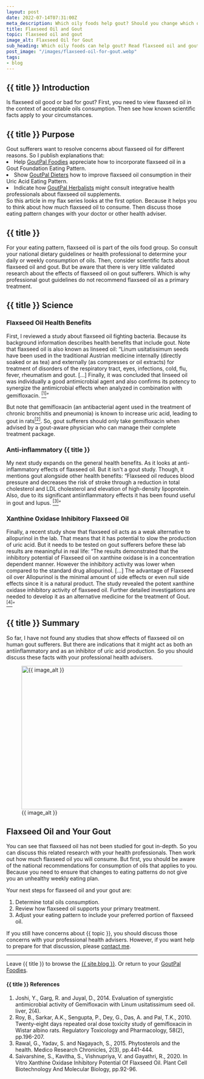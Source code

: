```yaml
---
layout: post
date: 2022-07-14T07:31:00Z
meta_description: Which oily foods help gout? Should you change which oils you use in everyday meals? Read flaxseed oil and gout facts now.
title: Flaxseed Oil and Gout
topic: flaxseed oil and gout
image_alt: Flaxseed Oil for Gout
sub_heading: Which oily foods can help gout? Read flaxseed oil and gout facts.
post_image: "/images/flaxseed-oil-for-gout.webp"
tags:
- blog
---
```

<h2 id="intro">{{ title }} Introduction</h2>
Is flaxseed oil good or bad for gout? First, you need to view flaxseed oil in the context of acceptable oils consumption. Then see how known scientific facts apply to your circumstances. 

<h2 id="intent">{{ title }} Purpose</h2>
Gout sufferers want to resolve concerns about flaxseed oil for different reasons. So I publish explanations that:</ul>
<li id="foodies">Help <a href="/9569/goutpal-plan-for-gout-foodies/">GoutPal Foodies</a> appreciate how to incorporate flaxseed oil in a Gout Foundation Eating Pattern.</li>
<li id="dieters">Show <a href="/9601/goutpal-plan-for-gout-dieters/">GoutPal Dieters</a> how to improve flaxseed oil consumption in their Uric Acid Eating Pattern.</li>
<li id="herbalists">Indicate how <a href="/9661/goutpal-plan-for-gout-herbalists/">GoutPal Herbalists</a> might consult integrative health professionals about flaxseed oil supplements.</li>
</ul>
So this article in my flax series looks at the first option. Because it helps you to think about how much flaxseed oil to consume. Then discuss those eating pattern changes with your doctor or other health adviser.

<h2 id="oil">{{ title }}</h2>
For your eating pattern, flaxseed oil is part of the oils food group. So consult your national dietary guidelines or health professional to determine your daily or weekly consumption of oils. Then, consider scientific facts about flaxseed oil and gout. But be aware that there is very little validated research about the effects of flaxseed oil on gout sufferers. Which is why professional gout guidelines do not recommend flaxseed oil as a primary treatment.

<h2 id="science">{{ title }} Science</h2>
<h3 id="health">Flaxseed Oil Health Benefits</h3>
First, I reviewed a study about flaxseed oil fighting bacteria. Because its background information describes health benefits that include gout. Note that flaxseed oil is also known as linseed oil:
<q cite="https://doi.org/10.31254/phyto.2014.3602">Linum usitatissimum seeds have been used in the traditional Austrian medicine internally (directly soaked or as tea) and externally (as compresses or oil extracts) for treatment of disorders of the respiratory tract, eyes, infections, cold, flu, fever, rheumatism and gout. [...] Finally, it was concluded that linseed oil was individually a good antimicrobial agent and also confirms its potency to synergize the antimicrobial effects when analyzed in combination with gemifloxacin. <a href="#ref1"><sup>[1]</sup></a></q>

But note that gemifloxacin (an antibacterial agent used in the treatment of chronic bronchitis and pneumonia) is known to increase uric acid, leading to gout in rats<a href="#ref2"><sup>[2]</sup></a>. So, gout sufferers should only take gemifloxacin when advised by a gout-aware physician who can manage their complete treatment package.

<h3 id="inflam">Anti-inflammatory {{ title }}</h3>
My next study expands on the general health benefits. As it looks at anti-inflammatory effects of flaxseed oil. But it isn't a gout study. Though, it mentions gout alongside other health benefits: 
<q cite="https://medrech.com/index.php/medrech/article/view/104">Flaxseed oil reduces blood pressure and decreases the risk of stroke through a reduction in total cholesterol and LDL cholesterol and elevation of high-density lipoprotein. Also, due to its significant antiinflammatory effects it has been found useful in gout and lupus. <a href="#ref3"><sup>[3]</sup></a></q>

<h3 id="xoi">Xanthine Oxidase Inhibitory Flaxseed Oil</h3>
Finally, a recent study show that flaxseed oil acts as a weak alternative to allopurinol in the lab. That means that it has potential to slow the production of uric acid. But it needs to be tested on gout sufferers before these lab results are meaningful in real life:
<q cite="https://web.archive.org/web/20220713095434/https://archives.biciconference.co.in/index.php/PCBMB/article/view/5345">The results demonstrated that the inhibitory potential of Flaxseed oil on xanthine oxidase is in a concentration dependent manner. However the inhibitory activity was lower when compared to the standard drug allopurinol. […] The advantage of Flaxseed oil over Allopurinol is the minimal amount of side effects or even null side effects since it is a natural product. The study revealed the potent xanthine oxidase inhibitory activity of flaxseed oil. Further detailed investigations are needed to develop it as an alternative medicine for the treatment of Gout. <a href="#ref4"><sup>[4]</sup></a></q>

<h2 id="summary">{{ title }} Summary</h2>
So far, I have not found any studies that show effects of flaxseed oil on human gout sufferers. But there are indications that it might act as both an antiinflammatory and as an inhibitor of uric acid production. So you should discuss these facts with your professional health advisers.
<figure id="image" class="inner">
<img src="{{ post_image }}" alt="{{ image_alt }}"  width="610" height="377">
  <figcaption>{{ image_alt }}</figcaption>
</figure>
<h2 id="next">Flaxseed Oil and Your Gout</h2>
You can see that flaxseed oil has not been studied for gout in-depth. So you can discuss this related research with your health professionals. Then work out how much flaxseed oil you will consume. But first, you should be aware of the national recommendations for consumption of oils that applies to you. Because you need to ensure that changes to eating patterns do not give you an unhealthy weekly eating plan.

Your next steps for flaxseed oil and your gout are:<ol>
<li>Determine total oils consumption.</li>
<li>Review how flaxseed oil supports your primary treatment.</li>
<li>Adjust your eating pattern to include your preferred portion of flaxseed oil.</li>
</ol>

If you still have concerns about {{ topic }}, you should discuss those concerns with your professional health advisers. However, if you want help to prepare for that discussion, please <a href="/blog/contact-keith-taylor-at-goutpal/">contact me</a>.

<hr />
Leave {{ title }} to browse the <a href="/blog">{{ site.blog }}</a>. Or return to your <a href="/9569/goutpal-plan-for-gout-foodies/">GoutPal Foodies</a>.

<h4 id="refs">{{ title }} References</h4>
<ol>
	<li id="ref1">Joshi, Y., Garg, R. and Juyal, D., 2014. Evaluation of synergistic antimicrobial activity of Gemifloxacin with Linum usitatissimum seed oil. liver, 2(4).</li>
	<li id="ref2">Roy, B., Sarkar, A.K., Sengupta, P., Dey, G., Das, A. and Pal, T.K., 2010. Twenty-eight days repeated oral dose toxicity study of gemifloxacin in Wistar albino rats. Regulatory Toxicology and Pharmacology, 58(2), pp.196-207.</li>
	<li id="ref3">Rawal, G., Yadav, S. and Nagayach, S., 2015. Phytosterols and the health. Medico Research Chronicles, 2(3), pp.441-444.</li>
	<li id="ref4">Saivarshine, S., Kavitha, S., Vishnupriya, V. and Gayathri, R., 2020. In Vitro Xanthine Oxidase Inhibitory Potential Of Flaxseed Oil. Plant Cell Biotechnology And Molecular Biology, pp.92-96.</li>
</ol>
